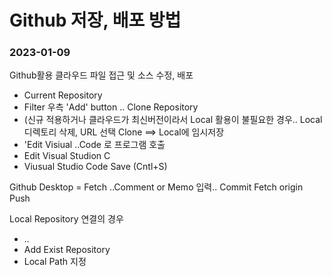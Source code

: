 # Github 저장, 배포 방법

### 2023-01-09


Github활용 클라우드 파일 접근 및 소스 수정, 배포

 - Current Repository 
 - Filter 우측 'Add' button 
 .. Clone Repository
 - (신규 적용하거나 클라우드가 최신버전이라서 Local 활용이 불필요한 경우.. Local 디렉토리 삭제, URL 선택 Clone ==> Local에 임시저장
 - 'Edit Visiual ..Code 로 프로그램 호출
 - Edit Visual Studion C 
 - Viusual Studio Code Save (Cntl+S)

Github Desktop = Fetch
..Comment or Memo 입력.. 
Commit 
Fetch origin Push


Local Repository 연결의 경우
 - ..
 - Add Exist Repository 
 - Local Path 지정
 